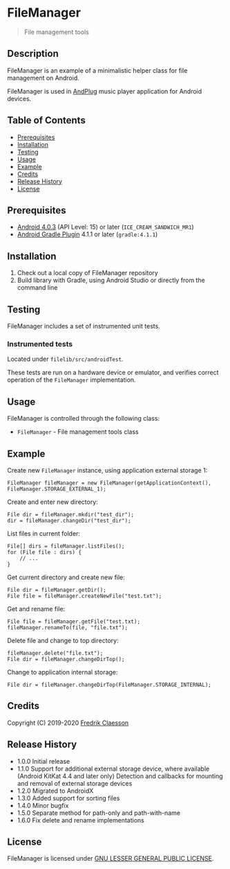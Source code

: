 # FileManager

> File management tools

## Description

FileManager is an example of a minimalistic helper class for file management on Android.

FileManager is used in [AndPlug](https://play.google.com/store/apps/details?id=com.omicronapplications.andplug) music player application for Android devices.

## Table of Contents

- [Prerequisites](#prerequisites)
- [Installation](#installation)
- [Testing](#testing)
- [Usage](#usage)
- [Example](#example)
- [Credits](#credits)
- [Release History](#release-history)
- [License](#license)

## Prerequisites

- [Android 4.0.3](https://developer.android.com/about/versions/android-4.0.3) (API Level: 15) or later (`ICE_CREAM_SANDWICH_MR1`)
- [Android Gradle Plugin](https://developer.android.com/studio/releases/gradle-plugin) 4.1.1 or later (`gradle:4.1.1`)

## Installation

1. Check out a local copy of FileManager repository
2. Build library with Gradle, using Android Studio or directly from the command line

## Testing

FileManager includes a set of instrumented unit tests.

### Instrumented tests

Located under `filelib/src/androidTest`.

These tests are run on a hardware device or emulator, and verifies correct operation of the `FileManager` implementation.

## Usage

FileManager is controlled through the following class:
- `FileManager` - File management tools class

## Example

Create new `FileManager` instance, using application external storage 1:

```
FileManager fileManager = new FileManager(getApplicationContext(), FileManager.STORAGE_EXTERNAL_1);
```

Create and enter new directory: 

```
File dir = fileManager.mkdir("test_dir");
dir = fileManager.changeDir("test_dir");
```

List files in current folder:

```
File[] dirs = fileManager.listFiles();
for (File file : dirs) {
    // ...
}
```

Get current directory and create new file:

```
File dir = fileManager.getDir();
File file = fileManager.createNewFile("test.txt");
```

Get and rename file:

```
File file = fileManager.getFile("test.txt);
fileManager.renameTo(file, "file.txt");
```

Delete file and change to top directory: 

```
fileManager.delete("file.txt");
File dir = fileManager.changeDirTop();
```

Change to application internal storage:

```
File dir = fileManager.changeDirTop(FileManager.STORAGE_INTERNAL);
```

## Credits

Copyright (C) 2019-2020 [Fredrik Claesson](https://github.com/omicronapps)

## Release History

- 1.0.0 Initial release
- 1.1.0 Support for additional external storage device, where available (Android KitKat 4.4 and later only)
  Detection and callbacks for mounting and removal of external storage devices
- 1.2.0 Migrated to AndroidX
- 1.3.0 Added support for sorting files
- 1.4.0 Minor bugfix
- 1.5.0 Separate method for path-only and path-with-name
- 1.6.0 Fix delete and rename implementations

## License

FileManager is licensed under [GNU LESSER GENERAL PUBLIC LICENSE](LICENSE).
